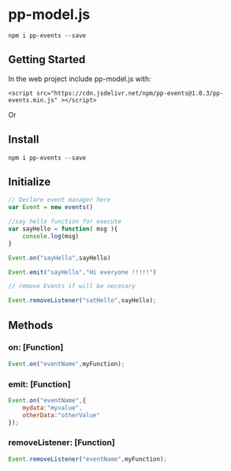 # pp-model.js

```
npm i pp-events --save
```

## Getting Started

In the web project include pp-model.js with:

```
<script src="https://cdn.jsdelivr.net/npm/pp-events@1.0.3/pp-events.min.js" ></script>
```

Or 

## Install

```
npm i pp-events --save
```

## Initialize

```javascript
// Declare event manager here
var Event = new events()

//say hello function for execute
var sayHello = function( msg ){
	console.log(msg)
}

Event.on("sayHello",sayHello)

Event.emit("sayHello","Hi everyone !!!!!")

// remove Events if will be necesary

Event.removeListener("satHello",sayHello);

```

## Methods

### on: [Function]

```javascript
Event.on("eventName",myFunction);
```
### emit: [Function]
```javascript
Event.on("eventName",{
	mydata:"myvalue",
	otherData:"otherValue"
});
```
### removeListener: [Function]
```javascript
Event.removeListener("eventName",myFunction);
```